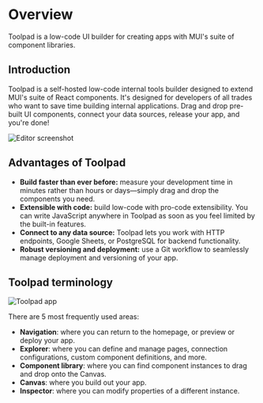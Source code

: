 # Overview

<p class="description">
Toolpad is a low-code UI builder for creating apps with MUI's suite of component libraries.
</p>

## Introduction

Toolpad is a self-hosted low-code internal tools builder designed to extend MUI's suite of React components. 
It's designed for developers of all trades who want to save time building internal applications. 
Drag and drop pre-built UI components, connect your data sources, release your app, and you're done!

![Editor screenshot](/static/toolpad/marketing/index-hero-video-poster.jpg)

## Advantages of Toolpad

- **Build faster than ever before:** measure your development time in minutes rather than hours or days—simply drag and drop the components you need.
- **Extensible with code:** build low-code with pro-code extensibility. You can write JavaScript anywhere in Toolpad as soon as you feel limited by the built-in features.
- **Connect to any data source:** Toolpad lets you work with HTTP endpoints, Google Sheets, or PostgreSQL for backend functionality.
- **Robust versioning and deployment:** use a Git workflow to seamlessly manage deployment and versioning of your app.

## Toolpad terminology

![Toolpad app](/static/toolpad/terminology.png)

There are 5 most frequently used areas:

- **Navigation**: where you can return to the homepage, or preview or deploy your app.
- **Explorer**: where you can define and manage pages, connection configurations, custom component definitions, and more.
- **Component library**: where you can find component instances to drag and drop onto the Canvas.
- **Canvas**: where you build out your app.
- **Inspector**: where you can modify properties of a different instance.

